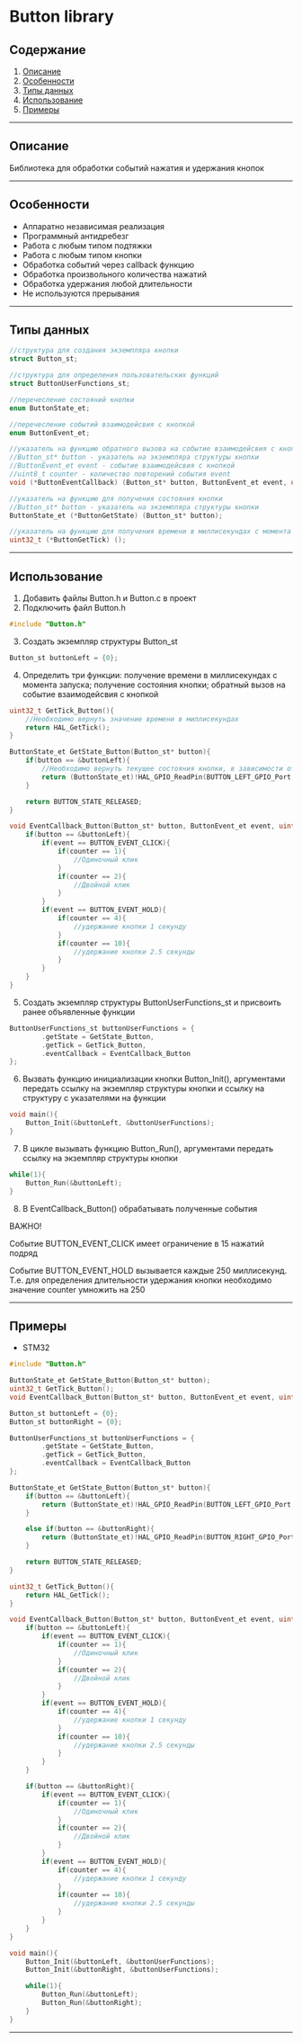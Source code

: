 # Button library

## Содержание
1. [Описание](#Описание)
2. [Особенности](#Особенности)
3. [Типы данных](#Типы-данных)
4. [Использование](#Использование)
5. [Примеры](#Примеры)
____

## Описание
Библиотека для обработки событий нажатия и удержания кнопок
____

## Особенности
- Аппаратно независимая реализация
- Программный антидребезг
- Работа с любым типом подтяжки
- Работа с любым типом кнопки
- Обработка событий через callback функцию
- Обработка произвольного количества нажатий
- Обработка удержания любой длительности
- Не используются прерывания
____

## Типы данных
```C
//структура для создания экземпляра кнопки
struct Button_st;

//структура для определения пользовательских функций
struct ButtonUserFunctions_st;

//перечесление состояний кнопки
enum ButtonState_et; 

//перечесление событий взаимодейсвия с кнопкой
enum ButtonEvent_et; 

//указатель на функцию обратного вызова на событие взаимодейсвия с кнопкой
//Button_st* button - указатель на экземпляра структуры кнопки
//ButtonEvent_et event - событие взаимодейсвия с кнопкой
//uint8_t counter - количество повторений события event
void (*ButtonEventCallback) (Button_st* button, ButtonEvent_et event, uint8_t counter); 

//указатель на функцию для получения состояния кнопки
//Button_st* button - указатель на экземпляра структуры кнопки
ButtonState_et (*ButtonGetState) (Button_st* button); 

//указатель на функцию для получения времени в миллисекундах с момента запуска
uint32_t (*ButtonGetTick) (); 
```
____

## Использование
1) Добавить файлы Button.h и Button.c в проект
2) Подключить файл Button.h
```C
#include "Button.h"
```
3) Создать экземпляр структуры Button_st
```C
Button_st buttonLeft = {0};
```
4) Определить три функции: получение времени в миллисекундах с момента запуска; получение состояния кнопки; обратный вызов на событие взаимодейсвия с кнопкой
```C
uint32_t GetTick_Button(){
	//Необходимо вернуть значение времени в миллисекундах
	return HAL_GetTick();
}

ButtonState_et GetState_Button(Button_st* button){
	if(button == &buttonLeft){
		//Необходимо вернуть текущее состояния кнопки, в зависимости от логического уровня на пине к которому подключена кнопка
		return (ButtonState_et)!HAL_GPIO_ReadPin(BUTTON_LEFT_GPIO_Port, BUTTON_LEFT_Pin);
	}

	return BUTTON_STATE_RELEASED;
}

void EventCallback_Button(Button_st* button, ButtonEvent_et event, uint8_t counter){
	if(button == &buttonLeft){
		if(event == BUTTON_EVENT_CLICK){
			if(counter == 1){
				//Одиночный клик
			}
			if(counter == 2){
				//Двойной клик
			}
		}
		if(event == BUTTON_EVENT_HOLD){
			if(counter == 4){
				//удержание кнопки 1 секунду
			}
			if(counter == 10){
				//удержание кнопки 2.5 секунды
			}
		}
	}
}
```
5) Создать экземпляр структуры ButtonUserFunctions_st и присвоить ранее объявленные функции
```C
ButtonUserFunctions_st buttonUserFunctions = {
		.getState = GetState_Button,
		.getTick = GetTick_Button,
		.eventCallback = EventCallback_Button
};
```
6) Вызвать функцию инициализации кнопки Button_Init(), аргументами передать ссылку на экземпляр структуры кнопки и ссылку на структуру с указателями на функции
```C
void main(){
	Button_Init(&buttonLeft, &buttonUserFunctions);
}
```
7) В цикле вызывать функцию Button_Run(), аргументами передать ссылку на экземпляр структуры кнопки
```C
while(1){
	Button_Run(&buttonLeft);
}
```
8) В EventCallback_Button() обрабатывать полученные события

ВАЖНО! 

Событие BUTTON_EVENT_CLICK имеет ограничение в 15 нажатий подряд

Событие BUTTON_EVENT_HOLD вызывается каждые 250 миллисекунд. Т.е. для определения длительности удержания кнопки необходимо значение counter умножить на 250
____

## Примеры
- STM32
```C
#include "Button.h"

ButtonState_et GetState_Button(Button_st* button);
uint32_t GetTick_Button();
void EventCallback_Button(Button_st* button, ButtonEvent_et event, uint8_t counter);

Button_st buttonLeft = {0};
Button_st buttonRight = {0};

ButtonUserFunctions_st buttonUserFunctions = {
		.getState = GetState_Button,
		.getTick = GetTick_Button,
		.eventCallback = EventCallback_Button
};

ButtonState_et GetState_Button(Button_st* button){
	if(button == &buttonLeft){
		return (ButtonState_et)!HAL_GPIO_ReadPin(BUTTON_LEFT_GPIO_Port, BUTTON_LEFT_Pin);
	}

	else if(button == &buttonRight){
		return (ButtonState_et)!HAL_GPIO_ReadPin(BUTTON_RIGHT_GPIO_Port, BUTTON_RIGHT_Pin);
	}

	return BUTTON_STATE_RELEASED;
}

uint32_t GetTick_Button(){
	return HAL_GetTick();
}

void EventCallback_Button(Button_st* button, ButtonEvent_et event, uint8_t counter){
	if(button == &buttonLeft){
		if(event == BUTTON_EVENT_CLICK){
			if(counter == 1){
				//Одиночный клик
			}
			if(counter == 2){
				//Двойной клик
			}
		}
		if(event == BUTTON_EVENT_HOLD){
			if(counter == 4){
				//удержание кнопки 1 секунду
			}
			if(counter == 10){
				//удержание кнопки 2.5 секунды
			}
		}
	}

	if(button == &buttonRight){
		if(event == BUTTON_EVENT_CLICK){
			if(counter == 1){
				//Одиночный клик
			}
			if(counter == 2){
				//Двойной клик
			}
		}
		if(event == BUTTON_EVENT_HOLD){
			if(counter == 4){
				//удержание кнопки 1 секунду
			}
			if(counter == 10){
				//удержание кнопки 2.5 секунды
			}
		}
	}
}

void main(){
	Button_Init(&buttonLeft, &buttonUserFunctions);
	Button_Init(&buttonRight, &buttonUserFunctions);

	while(1){
		Button_Run(&buttonLeft);
		Button_Run(&buttonRight);
	}
}
```
____